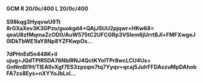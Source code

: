 #### GCM R 20/0c/400 L 20/0c/400
**S98kqg3HyqvwU9Tt**<br/>**8rGXaXev3K3GPzo/guokgd4+QAjJSUU2pjqwr+HKw68=**<br/>**qeaU8zfMqmaZcOD0/AuW575tC2UFCGRp3VSlem6jUrrtBJl+FMFXwgeJ0IDkTbWE1IaY8Np8YZFKwpOs...**<br/><br/>
**7dPHnEd5n448K+il**<br/>**ujug+JQdTPIR5DA76NbIRNJ4QctKYoITPr8wcLCU4Us=**<br/>**GnNmBI1H/TIEAlIvXgf7ES3zpzqm7tq7Yyqv+qcaj5JulrFFDAszuMpDAhobFA7zs8Eys+nXYYoJbLxI...**